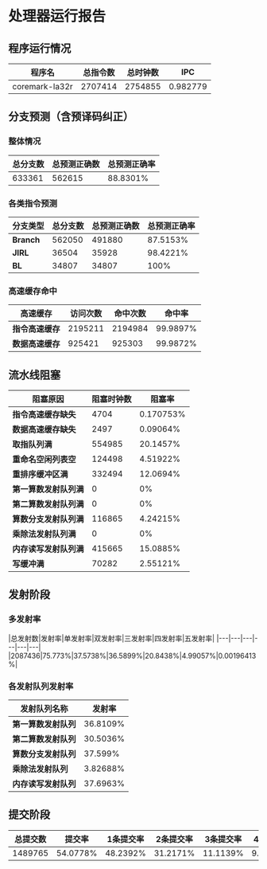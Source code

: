 # 处理器运行报告
## 程序运行情况
|程序名|总指令数|总时钟数|IPC|
|---|---|---|---|
|coremark-la32r|2707414|2754855|0.982779|

## 分支预测（含预译码纠正）
### 整体情况
|总分支数|总预测正确数|总预测正确率|
|---|---|---|
|633361|562615|88.8301%|

### 各类指令预测
|分支类型|总分支数|总预测正确数|总预测正确率|
|---|---|---|---|
|**Branch**| 562050 | 491880 | 87.5153%|
|**JIRL**| 36504 | 35928 | 98.4221%|
|**BL**| 34807 | 34807 | 100%|

### 高速缓存命中
|高速缓存|访问次数|命中次数|命中率|
|---|---|---|---|
|**指令高速缓存**| 2195211 | 2194984 | 99.9897%|
|**数据高速缓存**| 925421 | 925303 | 99.9872%|
## 流水线阻塞
|阻塞原因|阻塞时钟数|阻塞率|
|---|---|---|
|**指令高速缓存缺失**| 4704 | 0.170753%|
|**数据高速缓存缺失**| 2497 | 0.09064%|
|**取指队列满**| 554985 | 20.1457%|
|**重命名空闲列表空**|124498 | 4.51922%|
|**重排序缓冲区满**|332494 | 12.0694%|
|**第一算数发射队列满**|0 | 0%|
|**第二算数发射队列满**|0 | 0%|
|**算数分支发射队列满**|116865 | 4.24215%|
|**乘除法发射队列满**|0 | 0%|
|**内存读写发射队列满**|415665 | 15.0885%|
|**写缓冲满**|70282 | 2.55121%|

## 发射阶段
### 多发射率
|总发射数|发射率|单发射率|双发射率|三发射率|四发射率|五发射率|
|---|---|---|---|---|---|
|2087436|75.773%|37.5738%|36.5899%|20.8438%|4.99057%|0.00196413%|

### 各发射队列发射率
|发射队列名称|发射率|
|---|---|
|**第一算数发射队列**|36.8109%|
|**第二算数发射队列**|30.5036%|
|**算数分支发射队列**|37.599%|
|**乘除法发射队列**|3.82688%|
|**内存读写发射队列**|37.6963%|

## 提交阶段
|总提交数|提交率|1条提交率|2条提交率|3条提交率|4条提交率|
|---|---|---|---|---|---|
|1489765|54.0778%|48.2392%|31.2171%|11.1139%|9.42981%|
